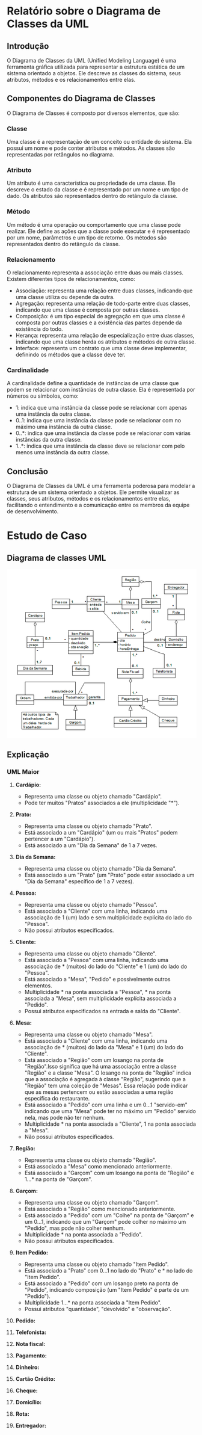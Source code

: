 # Relatório sobre o Diagrama de Classes da UML

## Introdução
O Diagrama de Classes da UML (Unified Modeling Language) é uma ferramenta gráfica utilizada para representar a estrutura estática de um sistema orientado a objetos. Ele descreve as classes do sistema, seus atributos, métodos e os relacionamentos entre elas.

## Componentes do Diagrama de Classes
O Diagrama de Classes é composto por diversos elementos, que são:

### Classe
Uma classe é a representação de um conceito ou entidade do sistema. Ela possui um nome e pode conter atributos e métodos. As classes são representadas por retângulos no diagrama.

### Atributo
Um atributo é uma característica ou propriedade de uma classe. Ele descreve o estado da classe e é representado por um nome e um tipo de dado. Os atributos são representados dentro do retângulo da classe.

### Método
Um método é uma operação ou comportamento que uma classe pode realizar. Ele define as ações que a classe pode executar e é representado por um nome, parâmetros e um tipo de retorno. Os métodos são representados dentro do retângulo da classe.

### Relacionamento
O relacionamento representa a associação entre duas ou mais classes. Existem diferentes tipos de relacionamentos, como:

- Associação: representa uma relação entre duas classes, indicando que uma classe utiliza ou depende da outra.
- Agregação: representa uma relação de todo-parte entre duas classes, indicando que uma classe é composta por outras classes.
- Composição: é um tipo especial de agregação em que uma classe é composta por outras classes e a existência das partes depende da existência do todo.
- Herança: representa uma relação de especialização entre duas classes, indicando que uma classe herda os atributos e métodos de outra classe.
- Interface: representa um contrato que uma classe deve implementar, definindo os métodos que a classe deve ter.

### Cardinalidade
A cardinalidade define a quantidade de instâncias de uma classe que podem se relacionar com instâncias de outra classe. Ela é representada por números ou símbolos, como:

- 1: indica que uma instância da classe pode se relacionar com apenas uma instância da outra classe.
- 0..1: indica que uma instância da classe pode se relacionar com no máximo uma instância da outra classe.
- 0..*: indica que uma instância da classe pode se relacionar com várias instâncias da outra classe.
- 1..*: indica que uma instância da classe deve se relacionar com pelo menos uma instância da outra classe.

## Conclusão
O Diagrama de Classes da UML é uma ferramenta poderosa para modelar a estrutura de um sistema orientado a objetos. Ele permite visualizar as classes, seus atributos, métodos e os relacionamentos entre elas, facilitando o entendimento e a comunicação entre os membros da equipe de desenvolvimento.

# Estudo de Caso

## Diagrama de classes UML

![diagrama](image.png)

## Explicação

### UML Maior

1. **Cardápio:**
   - Representa uma classe ou objeto chamado "Cardápio".
   - Pode ter muitos "Pratos" associados a ele (multiplicidade "*").

2. **Prato:**
   - Representa uma classe ou objeto chamado "Prato".
   - Está associado a um "Cardápio" (um ou mais "Pratos" podem pertencer a um "Cardápio").
   - Está associado a um "Dia da Semana" de 1 a 7 vezes.

3. **Dia da Semana:**
   - Representa uma classe ou objeto chamado "Dia da Semana".
   - Está associado a um "Prato" (um "Prato" pode estar associado a um "Dia da Semana" específico de 1 a 7 vezes).

4. **Pessoa:**
   - Representa uma classe ou objeto chamado "Pessoa".
   - Está associado a "Cliente" com uma linha, indicando uma associação de 1 (um) lado e sem multiplicidade explícita do lado do "Pessoa".
   - Não possui atributos especificados.

5. **Cliente:**
   - Representa uma classe ou objeto chamado "Cliente".
   - Está associado a "Pessoa" com uma linha, indicando uma associação de * (muitos) do lado do "Cliente" e 1 (um) do lado do "Pessoa".
   - Está associado a "Mesa", "Pedido" e possivelmente outros elementos.
   - Multiplicidade * na ponta associada a "Pessoa", * na ponta associada a "Mesa", sem multiplicidade explícita associada a "Pedido".
   - Possui atributos especificados na entrada e saída do "Cliente".

6. **Mesa:**
   - Representa uma classe ou objeto chamado "Mesa".
   - Está associado a "Cliente" com uma linha, indicando uma associação de * (muitos) do lado da "Mesa" e 1 (um) do lado do "Cliente".
   - Está associado a "Região" com um losango na ponta de "Região".Isso significa que há uma associação entre a classe "Região" e a classe "Mesa". O losango na ponta de "Região" indica que a associação é agregada à classe "Região", sugerindo que a "Região" tem uma coleção de "Mesas". Essa relação pode indicar que as mesas pertencem ou estão associadas a uma região específica do restaurante.
   - Está associado a "Pedido" com uma linha e um 0...1 "servido-em" indicando que uma "Mesa" pode ter no máximo um "Pedido" servido nela, mas pode não ter nenhum.
   - Multiplicidade * na ponta associada a "Cliente", 1 na ponta associada a "Mesa".
   - Não possui atributos especificados.

7. **Região:**
   - Representa uma classe ou objeto chamado "Região".
   - Está associado a "Mesa" como mencionado anteriormente.
   - Está associado a "Garçom" com um losango na ponta de "Região" e 1...* na ponta de "Garçom".

8. **Garçom:**
   - Representa uma classe ou objeto chamado "Garçom".
   - Está associado a "Região" como mencionado anteriormente.
   - Está associado a "Pedido" com um "Colhe" na ponta de "Garçom" e um 0...1, indicando que um "Garçom" pode colher no máximo um "Pedido", mas pode não colher nenhum.
   - Multiplicidade * na ponta associada a "Pedido".
   - Não possui atributos especificados.

9. **Item Pedido:**
   - Representa uma classe ou objeto chamado "Item Pedido".
   - Está associado a "Prato" com 0...1 no lado do "Prato" e * no lado do "Item Pedido".
   - Está associado a "Pedido" com um losango preto na ponta de "Pedido", indicando composição (um "Item Pedido" é parte de um "Pedido").
   - Multiplicidade 1...* na ponta associada a "Item Pedido".
   - Possui atributos "quantidade", "devolvido" e "observação".
10. **Pedido:**
11. **Telefonista:**
12. **Nota fiscal:**
13. **Pagamento:**
14. **Dinheiro:**
15. **Cartão Crédito:**
16. **Cheque:**
17. **Domicílio:**
18. **Rota:**
19. **Entregador:**
